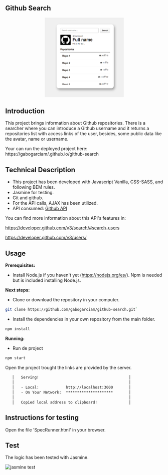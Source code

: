## Github Search

<p align="center">
  <img width="50%" height="50%" src="./public/images/Profile-screen.png">
</p>

## Introduction

This project brings information about Github repositories.
There is a searcher where you can introduce a Github username and it returns a repositories list with access links of the user, besides, some public data like the avatar, name or username.

Your can run the deployed project here: https://gabogarciam/.github.io/github-search

## Technical Description

- This project has been developed with Javascript Vanilla, CSS-SASS, and following BEM rules.
- Jasmine for testing.
- Git and github.
- For the API calls, AJAX has been utilized.
- API consumed: [Github API](https://developer.github.com/v3/)

You can find more information about this API's features in:

https://developer.github.com/v3/search/#search-users

https://developer.github.com/v3/users/

## Usage

**Prerequisites:**

- Install Node.js if you haven't yet (https://nodejs.org/es/). Npm is needed but is included installing Node.js.

**Next steps:**

- Clone or download the repository in your computer.

```bash
git clone https://github.com/gabogarciam/github-search.git`
```
- Install the dependencies in your own repository from the main folder.

```bash
npm install
```

**Running:**

- Run de project
```bash
npm start
```

Open the project trought the links are provided by the server.

```
   │   Serving!                                        │
   │                                                   │
   │   - Local:            http://localhost:3000       │
   │   - On Your Network:  *********************       │
   │                                                   │
   │   Copied local address to clipboard!              │
```

## Instructions for testing

Open the file 'SpecRunner.html' in your browser.

## Test

The logic has been tested with Jasmine.

![jasmine test](./images/test-jasmine.png)